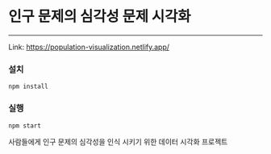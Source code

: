 # 인구 문제의 심각성 문제 시각화
---

Link: https://population-visualization.netlify.app/

### 설치
`npm install`

### 실행
`npm start`

사람들에게 인구 문제의 심각성을 인식 시키기 위한 데이터 시각화 프로젝트

